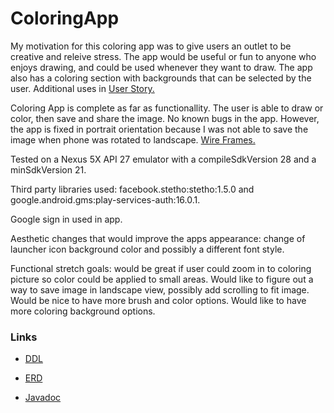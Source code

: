 # ColoringApp
 My motivation for this coloring app was to give users an outlet to be creative and releive stress. The app would be useful or fun to anyone who enjoys drawing, and could be used whenever they want to draw. The app also has a coloring section with backgrounds that can be selected by the user.  Additional uses in [User Story.](userstory.pdf)
 
 Coloring App is complete as far as functionallity. The user is able to draw or color, then save and share the image. 
 No known bugs in the app. However, the app is fixed in portrait orientation because I was not able to save the image when phone was rotated to landscape. [Wire Frames.](ColoringAppWF.pdf)
 
 Tested on a Nexus 5X API 27 emulator with a compileSdkVersion 28 and a minSdkVersion 21.
 
 Third party libraries used: facebook.stetho:stetho:1.5.0 and google.android.gms:play-services-auth:16.0.1.
 
 Google sign in used in app.
 
 Aesthetic changes that would improve the apps appearance: change of launcher icon background color and possibly a different font style.
 
 Functional stretch goals: would be great if user could zoom in to coloring picture so color could be applied to small areas. Would like to figure out a way to save image in landscape view, possibly add scrolling to fit image. Would be nice to have more brush and color options. Would like to have more coloring background options.
 
 ### Links
 * [DDL](ddl.sql) 
 
 * [ERD](ERDColoringApp.pdf)
 
 * [Javadoc](JavaDocs.html)
